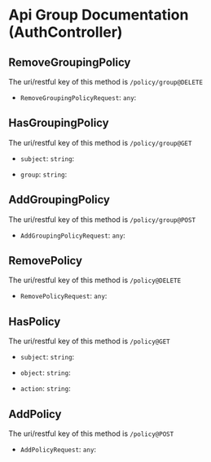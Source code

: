
# Api Group Documentation (AuthController)

<!--beg l desc_AuthController -->

<!--end l-->


## RemoveGroupingPolicy

The uri/restful key of this method is `/policy/group@DELETE`

<!--beg l desc_RemoveGroupingPolicy -->

<!--end l-->


+ `RemoveGroupingPolicyRequest`: `any`: 
    <!--beg l desc_RemoveGroupingPolicy_RemoveGroupingPolicyRequest -->
    
    <!--end l-->



## HasGroupingPolicy

The uri/restful key of this method is `/policy/group@GET`

<!--beg l desc_HasGroupingPolicy -->

<!--end l-->


+ `subject`: `string`: 
    <!--beg l desc_HasGroupingPolicy_subject -->
    
    <!--end l-->

+ `group`: `string`: 
    <!--beg l desc_HasGroupingPolicy_group -->
    
    <!--end l-->



## AddGroupingPolicy

The uri/restful key of this method is `/policy/group@POST`

<!--beg l desc_AddGroupingPolicy -->

<!--end l-->


+ `AddGroupingPolicyRequest`: `any`: 
    <!--beg l desc_AddGroupingPolicy_AddGroupingPolicyRequest -->
    
    <!--end l-->



## RemovePolicy

The uri/restful key of this method is `/policy@DELETE`

<!--beg l desc_RemovePolicy -->

<!--end l-->


+ `RemovePolicyRequest`: `any`: 
    <!--beg l desc_RemovePolicy_RemovePolicyRequest -->
    
    <!--end l-->



## HasPolicy

The uri/restful key of this method is `/policy@GET`

<!--beg l desc_HasPolicy -->

<!--end l-->


+ `subject`: `string`: 
    <!--beg l desc_HasPolicy_subject -->
    
    <!--end l-->

+ `object`: `string`: 
    <!--beg l desc_HasPolicy_object -->
    
    <!--end l-->

+ `action`: `string`: 
    <!--beg l desc_HasPolicy_action -->
    
    <!--end l-->



## AddPolicy

The uri/restful key of this method is `/policy@POST`

<!--beg l desc_AddPolicy -->

<!--end l-->


+ `AddPolicyRequest`: `any`: 
    <!--beg l desc_AddPolicy_AddPolicyRequest -->
    
    <!--end l-->




